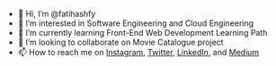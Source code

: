 - 👋 Hi, I’m @fatihashfy
- 👀 I’m interested in Software Engineering and Cloud Engineering 
- 🌱 I’m currently learning Front-End Web Development Learning Path
- 💞️ I’m looking to collaborate on Movie Catalogue project
- 📫 How to reach me on
<a href="https://www.instagram.com/fatihashfy/" target="_blank">Instagram</a>, 
<a href="https://twitter.com/fatihaFKG"  target="_blank">Twitter</a>, 
<a href="https://www.linkedin.com/in/fatihashfy/" target="_blank">LinkedIn</a>, and 
<a href="https://medium.com/@fatihashfy" target="_blank">Medium</a>

<!---
fatihashfy/fatihashfy is a ✨ special ✨ repository because its `README.md` (this file) appears on your GitHub profile.
You can click the Preview link to take a look at your changes.
--->
